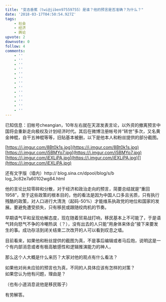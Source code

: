 ```yaml
---
title: "变态香蕉（twi@jiben97559755）是谁？他的预言是否准确？为什么？"
date: '2018-03-17T04:50:54.927Z'
tags:
    - 社会
    - 经济
    - 舆论
upvote: 2
downvote: 0
follow: 4
comments:
    - ''
    - ''
    - ''
    - ''
    - ''
    - ''
    - ''
    - ''
    - ''
    - ''
    - ''
    - ''
    - ''
---
```


已知信息：旧帐号cheangian，10年左右就在天涯发表言论，以外资的撤离预言中国将会重新走向极权及计划经济时代。其后在微博注册帐号并“转世”多次，又名黄金神棍，自干五神棍等等，旧贴基本被删，以下是他本人和粉丝提供的部分截图。

[https://i.imgur.com/8Bt0k1s.jpg](https://i.imgur.com/8Bt0k1s.jpg)  
[https://i.imgur.com/i5BMYo7.jpg](https://i.imgur.com/i5BMYo7.jpg)  
[https://i.imgur.com/iEXLiPA.jpg](https://i.imgur.com/iEXLiPA.jpg)[](https://i.imgur.com/iEXLiPA.jpg)

还有文字版（墙内）http:// blog.sina.cn/dpool/blog/s/b log\_3c82e7a60102wg84.html

他的言论比较零碎和分散，对于经济和政治走向的预言，简要总结就是“重回1958”，至于这些政策的根本目的，他的看法是因为中国人口多且劣质，只有执行残酷的政策，对人口进行大清洗（起码-50%）才能维系执政党的地位和国家的发展。要避免遭受损失，只有移民或跟随绞肉机的节奏。

早期语气平和呈现劝解态度，现在随着贸易战打响，移民基本上不可能了，于是语气转向怒气不争的冷嘲热讽（？），没有出去的人只能“用身体来体会”接下来要发生的事。成功存活到闭关结束二次改开的人可以看到叹息之墙。

目前看来，如果他和粉丝提供的截图为真，不是事后编辑或者马后炮，说明这是一个有内部消息或者有极高敏感性和逻辑推演能力的神人，  

那么这个人大概是什么来历？大家对他的观点有什么看法？

如果他对尚未应验的预言也为真，不同的人具体应该有怎样的对策？  
如果您认为他有问题，理由是？

（也有小道消息说他是移民贩子）

有劳解答。

